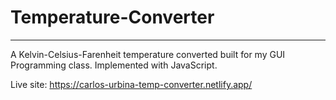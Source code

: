 # Temperature-Converter
------------------------

A Kelvin-Celsius-Farenheit temperature converted built for my GUI Programming class. Implemented with JavaScript.

Live site: https://carlos-urbina-temp-converter.netlify.app/
